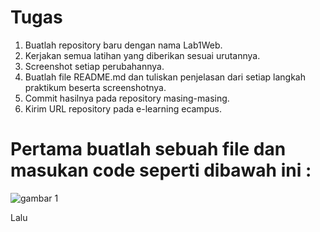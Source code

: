 # Tugas
1. Buatlah repository baru dengan nama Lab1Web.
2. Kerjakan semua latihan yang diberikan sesuai urutannya.
3. Screenshot setiap perubahannya.
4. Buatlah file README.md dan tuliskan penjelasan dari setiap langkah praktikum beserta
screenshotnya.
5. Commit hasilnya pada repository masing-masing.
6. Kirim URL repository pada e-learning ecampus.

# Pertama buatlah sebuah file dan masukan code seperti dibawah ini  :
![gambar 1](https://github.com/MikaelRivaldo/Lab1Web/assets/115770247/17581abe-a79b-4566-931e-fe4d6bce3475)

Lalu

